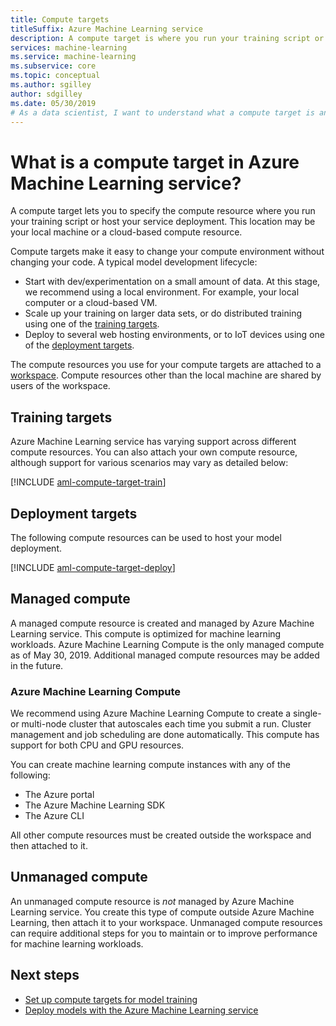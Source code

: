 ```yaml
---
title: Compute targets
titleSuffix: Azure Machine Learning service
description: A compute target is where you run your training script or to host your service deployment. This location may be your local machine or a cloud-based compute resource.
services: machine-learning
ms.service: machine-learning
ms.subservice: core
ms.topic: conceptual
ms.author: sgilley
author: sdgilley
ms.date: 05/30/2019
# As a data scientist, I want to understand what a compute target is and why I need it.
---
```


#  What is a compute target in Azure Machine Learning service?

A compute target lets you to specify the compute resource where you run your training script or host your service deployment. This location may be your local machine or a cloud-based compute resource.

Compute targets make it easy to change your compute environment without changing your code.  A typical model development lifecycle:

* Start with dev/experimentation on a small amount of data. At this stage, we recommend using a local environment. For example, your local computer or a cloud-based VM.
* Scale up your training on larger data sets, or do distributed training using one of the [training targets](#train).  
* Deploy to several web hosting environments, or to IoT devices using one of the [deployment targets](#deploy).

The compute resources you use for your compute targets are attached to a [workspace](concept-workspace.md). Compute resources other than the local machine are shared by users of the workspace.

## <a name="train"></a> Training targets

Azure Machine Learning service has varying support across different compute resources.  You can also attach your own compute resource, although support for various scenarios may vary as detailed below:

[!INCLUDE [aml-compute-target-train](../../../includes/aml-compute-target-train.md)]


## <a name="deploy"></a>Deployment targets

The following compute resources can be used to host your model deployment.

[!INCLUDE [aml-compute-target-deploy](../../../includes/aml-compute-target-deploy.md)]


## Managed compute

A managed compute resource is created and managed by Azure Machine Learning service. This compute is optimized for machine learning workloads. Azure Machine Learning Compute is the only managed compute as of May 30, 2019. Additional managed compute resources may be added in the future.

### <a name="amlcompute"></a> Azure Machine Learning Compute

We recommend using Azure Machine Learning Compute to create a single- or multi-node cluster that autoscales each time you submit a run.  Cluster management and job scheduling are done automatically.  This compute has support for both CPU and GPU resources. 

You can create machine learning compute instances with any of the following:

* The Azure portal
* The Azure Machine Learning SDK
* The Azure CLI

All other compute resources must be created outside the workspace and then attached to it.

## Unmanaged compute

An unmanaged compute resource is *not* managed by Azure Machine Learning service. You create this type of compute outside Azure Machine Learning, then attach it to your workspace. Unmanaged compute resources can require additional steps for you to maintain or to improve performance for machine learning workloads.

## Next steps

* [Set up compute targets for model training](how-to-set-up-training-targets.md)
* [Deploy models with the Azure Machine Learning service](how-to-deploy-and-where.md)